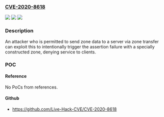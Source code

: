 ### [CVE-2020-8618](https://cve.mitre.org/cgi-bin/cvename.cgi?name=CVE-2020-8618)
![](https://img.shields.io/static/v1?label=Product&message=BIND9&color=blue)
![](https://img.shields.io/static/v1?label=Version&message=9.16.0%20-%3E%209.16.3%20&color=brightgreen)
![](https://img.shields.io/static/v1?label=Vulnerability&message=An%20assertion%20check%20in%20BIND%20(that%20is%20meant%20to%20prevent%20going%20beyond%20the%20end%20of%20a%20buffer%20when%20processing%20incoming%20data)%20can%20be%20incorrectly%20triggered%20by%20a%20large%20response%20during%20zone%20transfer.%20%20Versions%20affected%3A%20BIND%209.16.0%20-%3E%209.16.3&color=brightgreen)

### Description

An attacker who is permitted to send zone data to a server via zone transfer can exploit this to intentionally trigger the assertion failure with a specially constructed zone, denying service to clients.

### POC

#### Reference
No PoCs from references.

#### Github
- https://github.com/Live-Hack-CVE/CVE-2020-8618

